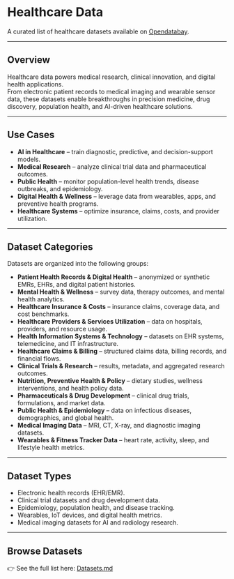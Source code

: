 # Healthcare Data

A curated list of healthcare datasets available on [Opendatabay](https://www.opendatabay.com/data/healthcare).

---

## Overview
Healthcare data powers medical research, clinical innovation, and digital health applications.  
From electronic patient records to medical imaging and wearable sensor data, these datasets enable breakthroughs in precision medicine, drug discovery, population health, and AI-driven healthcare solutions.

---

## Use Cases
- **AI in Healthcare** – train diagnostic, predictive, and decision-support models.  
- **Medical Research** – analyze clinical trial data and pharmaceutical outcomes.  
- **Public Health** – monitor population-level health trends, disease outbreaks, and epidemiology.  
- **Digital Health & Wellness** – leverage data from wearables, apps, and preventive health programs.  
- **Healthcare Systems** – optimize insurance, claims, costs, and provider utilization.  

---

## Dataset Categories
Datasets are organized into the following groups:  

- **Patient Health Records & Digital Health** – anonymized or synthetic EMRs, EHRs, and digital patient histories.  
- **Mental Health & Wellness** – survey data, therapy outcomes, and mental health analytics.  
- **Healthcare Insurance & Costs** – insurance claims, coverage data, and cost benchmarks.  
- **Healthcare Providers & Services Utilization** – data on hospitals, providers, and resource usage.  
- **Health Information Systems & Technology** – datasets on EHR systems, telemedicine, and IT infrastructure.  
- **Healthcare Claims & Billing** – structured claims data, billing records, and financial flows.  
- **Clinical Trials & Research** – results, metadata, and aggregated research outcomes.  
- **Nutrition, Preventive Health & Policy** – dietary studies, wellness interventions, and health policy data.  
- **Pharmaceuticals & Drug Development** – clinical drug trials, formulations, and market data.  
- **Public Health & Epidemiology** – data on infectious diseases, demographics, and global health.  
- **Medical Imaging Data** – MRI, CT, X-ray, and diagnostic imaging datasets.  
- **Wearables & Fitness Tracker Data** – heart rate, activity, sleep, and lifestyle health metrics.  

---

## Dataset Types
- Electronic health records (EHR/EMR).  
- Clinical trial datasets and drug development data.  
- Epidemiology, population health, and disease tracking.  
- Wearables, IoT devices, and digital health metrics.  
- Medical imaging datasets for AI and radiology research.  

---

## Browse Datasets
👉 See the full list here: [Datasets.md](./Datasets.md)  